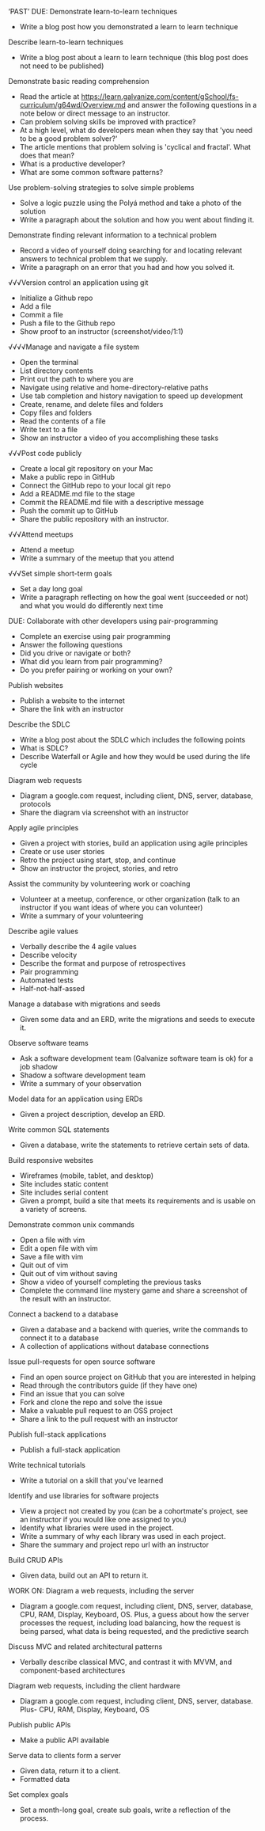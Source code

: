 ‘PAST’ DUE:
Demonstrate learn-to-learn techniques
* Write a blog post how you demonstrated a learn to learn technique

Describe learn-to-learn techniques
* Write a blog post about a learn to learn technique (this blog post does not need to be published)

Demonstrate basic reading comprehension
* Read the article at https://learn.galvanize.com/content/gSchool/fs-curriculum/g64wd/Overview.md and answer the following questions in a note below or direct message to an instructor.
* Can problem solving skills be improved with practice?
* At a high level, what do developers mean when they say that 'you need to be a good problem solver?'
* The article mentions that problem solving is 'cyclical and fractal'. What does that mean?
* What is a productive developer?
* What are some common software patterns?

Use problem-solving strategies to solve simple problems
* Solve a logic puzzle using the Polyá method and take a photo of the solution
* Write a paragraph about the solution and how you went about finding it.

Demonstrate finding relevant information to a technical problem
* Record a video of yourself doing searching for and locating relevant answers to technical problem that we supply.
* Write a paragraph on an error that you had and how you solved it.


√√√Version control an application using git
* Initialize a Github repo
* Add a file
* Commit a file
* Push a file to the Github repo
* Show proof to an instructor (screenshot/video/1:1)

√√√√Manage and navigate a file system
* Open the terminal
* List directory contents
* Print out the path to where you are
* Navigate using relative and home-directory-relative paths
* Use tab completion and history navigation to speed up development
* Create, rename, and delete files and folders
* Copy files and folders
* Read the contents of a file
* Write text to a file
* Show an instructor a video of you accomplishing these tasks

√√√Post code publicly
* Create a local git repository on your Mac
* Make a public repo in GitHub
* Connect the GitHub repo to your local git repo
* Add a README.md file to the stage
* Commit the README.md file with a descriptive message
* Push the commit up to GitHub
* Share the public repository with an instructor.

√√√Attend meetups
* Attend a meetup
* Write a summary of the meetup that you attend


√√√Set simple short-term goals
* Set a day long goal
* Write a paragraph reflecting on how the goal went (succeeded or not) and what you would do differently next time





DUE:
Collaborate with other developers using pair-programming
* Complete an exercise using pair programming
* Answer the following questions
* Did you drive or navigate or both?
* What did you learn from pair programming?
* Do you prefer pairing or working on your own?

Publish websites
* Publish a website to the internet
* Share the link with an instructor

Describe the SDLC
* Write a blog post about the SDLC which includes the following points
* What is SDLC?
* Describe Waterfall or Agile and how they would be used during the life cycle

Diagram web requests
* Diagram a google.com request, including client, DNS, server, database, protocols
* Share the diagram via screenshot with an instructor

Apply agile principles
* Given a project with stories, build an application using agile principles
* Create or use user stories
* Retro the project using start, stop, and continue
* Show an instructor the project, stories, and retro

Assist the community by volunteering work or coaching
* Volunteer at a meetup, conference, or other organization (talk to an instructor if you want ideas of where you can volunteer)
* Write a summary of your volunteering

Describe agile values
* Verbally describe the 4 agile values
* Describe velocity
* Describe the format and purpose of retrospectives
* Pair programming
* Automated tests
* Half-not-half-assed

Manage a database with migrations and seeds
* Given some data and an ERD, write the migrations and seeds to execute it.

Observe software teams
* Ask a software development team (Galvanize software team is ok) for a job shadow
* Shadow a software development team
* Write a summary of your observation

Model data for an application using ERDs
* Given a project description, develop an ERD.

Write common SQL statements
* Given a database, write the statements to retrieve certain sets of data.

Build responsive websites
* Wireframes (mobile, tablet, and desktop)
* Site includes static content
* Site includes serial content
* Given a prompt, build a site that meets its requirements and is usable on a variety of screens.

Demonstrate common unix commands
* Open a file with vim
* Edit a open file with vim
* Save a file with vim
* Quit out of vim
* Quit out of vim without saving
* Show a video of yourself completing the previous tasks
* Complete the command line mystery game and share a screenshot of the result with an instructor.

Connect a backend to a database
* Given a database and a backend with queries, write the commands to connect it to a database
* A collection of applications without database connections

Issue pull-requests for open source software
* Find an open source project on GitHub that you are interested in helping
* Read through the contributors guide (if they have one)
* Find an issue that you can solve
* Fork and clone the repo and solve the issue
* Make a valuable pull request to an OSS project
* Share a link to the pull request with an instructor

Publish full-stack applications
* Publish a full-stack application

Write technical tutorials
* Write a tutorial on a skill that you've learned

Identify and use libraries for software projects
* View a project not created by you (can be a cohortmate's project, see an instructor if you would like one assigned to you)
* Identify what libraries were used in the project.
* Write a summary of why each library was used in each project.
* Share the summary and project repo url with an instructor

Build CRUD APIs
* Given data, build out an API to return it.

WORK ON:
Diagram a web requests, including the server
* Diagram a google.com request, including client, DNS, server, database, CPU, RAM, Display, Keyboard, OS. Plus, a guess about how the server processes the request, including load balancing, how the request is being parsed, what data is being requested, and the predictive search

Discuss MVC and related architectural patterns
* Verbally describe classical MVC, and contrast it with MVVM, and component-based architectures

Diagram web requests, including the client hardware
* Diagram a google.com request, including client, DNS, server, database. Plus- CPU, RAM, Display, Keyboard, OS

Publish public APIs
* Make a public API available

Serve data to clients form a server
* Given data, return it to a client.
* Formatted data

Set complex goals
* Set a month-long goal, create sub goals, write a reflection of the process.
